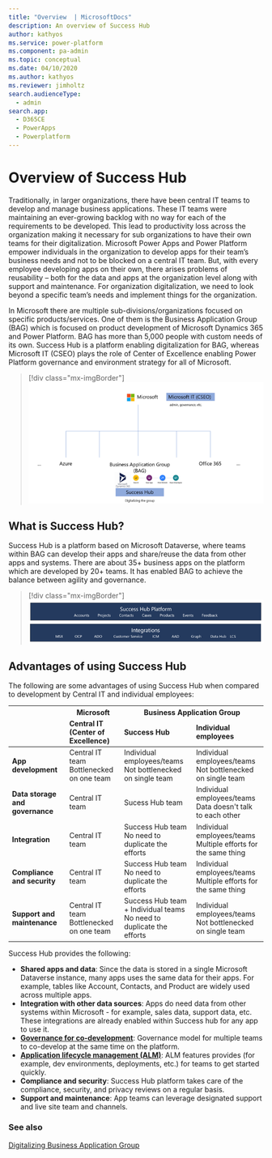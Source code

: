 ```yaml
---
title: "Overview  | MicrosoftDocs"
description: An overview of Success Hub
author: kathyos
ms.service: power-platform
ms.component: pa-admin
ms.topic: conceptual
ms.date: 04/10/2020
ms.author: kathyos
ms.reviewer: jimholtz
search.audienceType: 
  - admin
search.app: 
  - D365CE
  - PowerApps
  - Powerplatform
---
```

# Overview of Success Hub

Traditionally, in larger organizations, there have been central IT teams to develop and manage business applications. These IT teams were maintaining an ever-growing backlog with no way for each of the requirements to be developed. This lead to productivity loss across the organization making it necessary for sub organizations to have their own teams for their digitalization. Microsoft Power Apps and Power Platform empower individuals in the organization to develop apps for their team’s business needs and not to be blocked on a central IT team. But, with every employee developing apps on their own, there arises problems of reusability – both for the data and apps at the organization level along with support and maintenance. For organization digitalization, we need to look beyond a specific team’s needs and implement things for the organization.

In Microsoft there are multiple sub-divisions/organizations focused on specific products/services. One of them is the Business Application Group (BAG) which is focused on product development of Microsoft Dynamics 365 and Power Platform. BAG has more than 5,000 people with custom needs of its own. Success Hub is a platform enabling digitalization for BAG, whereas Microsoft IT (CSEO) plays the role of Center of Excellence enabling Power Platform governance and environment strategy for all of Microsoft. 

> [!div class="mx-imgBorder"] 
> ![Success Hub at Microsoft](media/successhub-org-chart.png "Success Hub at Microsoft")

## What is Success Hub?

Success Hub is a platform based on Microsoft Dataverse, where teams within BAG can develop their apps and share/reuse the data from other apps and systems. There are about 35+ business apps on the platform which are developed by 20+ teams. It has enabled BAG to achieve the balance between agility and governance.

> [!div class="mx-imgBorder"] 
> ![Success Hub integrations](media/successhub-integrations.png "Success Hub integrations")

## Advantages of using Success Hub

The following are some advantages of using Success Hub when compared to development by Central IT and individual employees:

<table>
<thead>
  <tr>
    <th rowspan="2"></th>
    <th>Microsoft</th>
    <th colspan="2">Business Application Group</th>
  </tr>
  <tr>
    <td><strong>Central IT <br>(Center of Excellence)</strong></td>
    <td><strong>Success Hub</strong></td>
    <td><strong>Individual employees</strong></td>
  </tr>
</thead>
<tbody>
  <tr>
    <td><strong>App development</strong></td>
    <td>Central IT team<br>Bottlenecked on one team</td>
    <td>Individual employees/teams<br>Not bottlenecked on single team</td>
    <td>Individual employees/teams<br>Not bottlenecked on single team</td>
  </tr>
  <tr>
    <td><strong>Data storage and governance</strong></td>
    <td>Central IT team</td>
    <td>Sucess Hub team</td>
    <td>Individual employees/teams<br>Data doesn't talk to each other</td>
  </tr>
  <tr>
    <td><strong>Integration</strong></td>
    <td>Central IT team</td>
    <td>Success Hub team<br>No need to duplicate the efforts</td>
    <td>Individual employees/teams<br>Multiple efforts for the same thing</td>
  </tr>
  <tr>
    <td><strong>Compliance and security</strong></td>
    <td>Central IT team</td>
    <td>Success Hub team<br>No need to duplicate the efforts</td>
    <td>Individual employees/teams<br>Multiple efforts for the same thing</td>
  </tr>
  <tr>
    <td><strong>Support and maintenance</strong></td>
    <td>Central IT team<br>Bottlenecked on one team</td>
    <td>Success Hub team + Individual teams<br>No need to duplicate the efforts</td>
    <td>Individual employees/teams<br>Not bottlenecked on single team</td>
  </tr>
</tbody>
</table>


Success Hub provides the following:

- **Shared apps and data**: Since the data is stored in a single Microsoft Dataverse instance, many apps uses the same data for their apps. For example, tables like Account, Contacts, and Product are widely used across multiple apps. 
- **Integration with other data sources**: Apps do need data from other systems within Microsoft - for example, sales data, support data, etc. These integrations are already enabled within Success hub for any app to use it.
- **[Governance for co-development](../adoption/admin-best-practices.md)**: Governance model for multiple teams to co-develop at the same time on the platform.
- **[Application lifecycle management (ALM)](../../alm/overview-alm.md)**: ALM features provides (for example, dev environments, deployments, etc.) for teams to get started quickly.
- **Compliance and security**: Success Hub platform takes care of the compliance, security, and privacy reviews on a regular basis.
- **Support and maintenance**: App teams can leverage designated support and live site team and channels.

### See also
[Digitalizing Business Application Group](digitalizing-business-application-group.md)